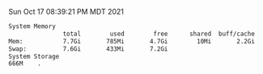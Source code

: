 Sun Oct 17 08:39:21 PM MDT 2021
```bash
System Memory
               total        used        free      shared  buff/cache   available
Mem:           7.7Gi       785Mi       4.7Gi        10Mi       2.2Gi       6.6Gi
Swap:          7.6Gi       433Mi       7.2Gi
System Storage
666M	.
```
```bash
